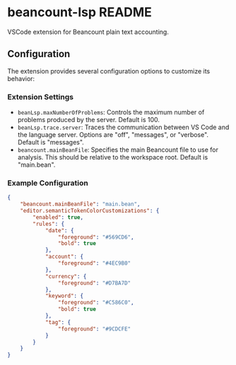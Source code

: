 # beancount-lsp README

VSCode extension for Beancount plain text accounting.

## Configuration

The extension provides several configuration options to customize its behavior:

### Extension Settings

- `beanLsp.maxNumberOfProblems`: Controls the maximum number of problems produced by the server. Default is 100.
- `beanLsp.trace.server`: Traces the communication between VS Code and the language server. Options are "off", "messages", or "verbose". Default is "messages".
- `beancount.mainBeanFile`: Specifies the main Beancount file to use for analysis. This should be relative to the workspace root. Default is "main.bean".

### Example Configuration

```json
{
	"beancount.mainBeanFile": "main.bean",
	"editor.semanticTokenColorCustomizations": {
		"enabled": true,
		"rules": {
			"date": {
				"foreground": "#569CD6",
				"bold": true
			},
			"account": {
				"foreground": "#4EC9B0"
			},
			"currency": {
				"foreground": "#D7BA7D"
			},
			"keyword": {
				"foreground": "#C586C0",
				"bold": true
			},
			"tag": {
				"foreground": "#9CDCFE"
			}
		}
	}
}
```
